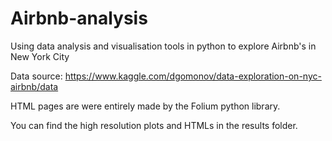 # Airbnb-analysis
Using data analysis and visualisation tools in python to explore Airbnb's in New York City

Data source: https://www.kaggle.com/dgomonov/data-exploration-on-nyc-airbnb/data

HTML pages are were entirely made by the Folium python library.

You can find the high resolution plots and HTMLs in the results folder.
